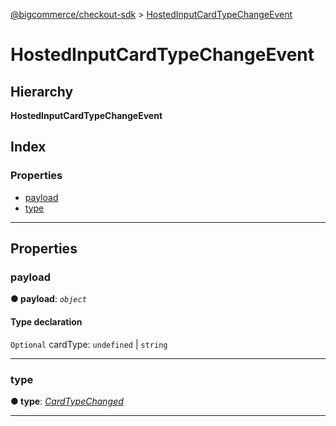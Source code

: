 [@bigcommerce/checkout-sdk](../README.md) > [HostedInputCardTypeChangeEvent](../interfaces/hostedinputcardtypechangeevent.md)

# HostedInputCardTypeChangeEvent

## Hierarchy

**HostedInputCardTypeChangeEvent**

## Index

### Properties

* [payload](hostedinputcardtypechangeevent.md#payload)
* [type](hostedinputcardtypechangeevent.md#type)

---

## Properties

<a id="payload"></a>

###  payload

**● payload**: *`object`*

#### Type declaration

`Optional`  cardType:  `undefined` &#124; `string`

___
<a id="type"></a>

###  type

**● type**: *[CardTypeChanged](../enums/hostedinputeventtype.md#cardtypechanged)*

___

